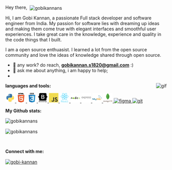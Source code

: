 <p align="left">Hey there,&nbsp;
<img src="https://komarev.com/ghpvc/?username=gobikannans&label=Profile%20views&color=0e75b6&style=flat" alt="gobikannans" align="center" ml="20px" />
</p>

Hi, I am Gobi Kannan, a passionate Full stack developer and software engineer from India. My passion for software lies with dreaming up ideas and making them come true with elegant interfaces and smoothful user experiences. I take great care in the knowledge, experience and quality in the code things that I built. 

I am a open source enthuasist. I learned a lot from the open source community and love the ideas of knowledge shared through open source.

- 💼 any work? do reach, **gobikannan.s1820@gmail.com** :)
- 💬 ask me about anything, i am happy to help;
- 
<img src="https://res.cloudinary.com/dpjowvn70/image/upload/v1674413418/giphy_vcdilm.webp"  alt="gif" align="right"/>


**languages and tools:**

<p align="left"> 
<a href="https://www.python.org" target="_blank" rel="noreferrer"> <img src="https://raw.githubusercontent.com/devicons/devicon/master/icons/python/python-original.svg" alt="python" width="30" height="30"/> </a>
<a href="https://www.w3.org/html/" target="_blank" rel="noreferrer"> <img src="https://raw.githubusercontent.com/devicons/devicon/master/icons/html5/html5-original-wordmark.svg" alt="html5"  width="30" height="30"/> </a>
 <a href="https://www.w3schools.com/css/" target="_blank" rel="noreferrer"> <img src="https://raw.githubusercontent.com/devicons/devicon/master/icons/css3/css3-original-wordmark.svg" alt="css3" width="30" height="30"/> </a> 
 <a href="https://getbootstrap.com" target="_blank" rel="noreferrer"> <img src="https://raw.githubusercontent.com/devicons/devicon/master/icons/bootstrap/bootstrap-plain-wordmark.svg" alt="bootstrap" width="30" height="30"/> </a>
 <a href="https://developer.mozilla.org/en-US/docs/Web/JavaScript" target="_blank" rel="noreferrer"> <img src="https://raw.githubusercontent.com/devicons/devicon/master/icons/javascript/javascript-original.svg" alt="javascript"  width="30" height="30"> </a>
 <a href="https://reactjs.org/" target="_blank" rel="noreferrer"> <img src="https://raw.githubusercontent.com/devicons/devicon/master/icons/react/react-original-wordmark.svg" alt="react" width="30" height="30"/> </a>
 <a href="https://nodejs.org" target="_blank" rel="noreferrer"> <img src="https://raw.githubusercontent.com/devicons/devicon/master/icons/nodejs/nodejs-original-wordmark.svg" alt="nodejs"  width="30" height="30"/> </a> 
  <a href="https://expressjs.com" target="_blank" rel="noreferrer"> <img src="https://raw.githubusercontent.com/devicons/devicon/master/icons/express/express-original-wordmark.svg" alt="express"  width="30" height="30"/> </a>
   <a href="https://www.mysql.com/" target="_blank" rel="noreferrer"> <img src="https://raw.githubusercontent.com/devicons/devicon/master/icons/mysql/mysql-original-wordmark.svg" alt="mysql"  width="30" height="30"/> </a>
 <a href="https://www.mongodb.com/" target="_blank" rel="noreferrer"> <img src="https://raw.githubusercontent.com/devicons/devicon/master/icons/mongodb/mongodb-original-wordmark.svg" alt="mongodb"  width="30" height="30"/> </a>
 <a href="https://www.figma.com/" target="_blank" rel="noreferrer"> <img src="https://www.vectorlogo.zone/logos/figma/figma-icon.svg" alt="figma"  width="30" height="30"/> </a> 
<a href="https://git-scm.com/" target="_blank" rel="noreferrer"> <img src="https://www.vectorlogo.zone/logos/git-scm/git-scm-icon.svg" alt="git" width="30" height="30"/> </a> </p>


**My Github stats:**
<p align="left"><img align="center" src="https://github-readme-stats.vercel.app/api?username=gobikannans&show_icons=true&locale=en" alt="gobikannans" /></p>

<p align="left"><img align="center" src="https://github-readme-streak-stats.herokuapp.com/?user=gobikannans&" alt="gobikannans" /></p> <br />


**Connect with me:**
<p align="left">
<a href="https://linkedin.com/in/gobi-kannan" target="blank"><img align="center" src="https://raw.githubusercontent.com/rahuldkjain/github-profile-readme-generator/master/src/images/icons/Social/linked-in-alt.svg" alt="gobi-kannan" height="30" width="40" /></a>
</p>

